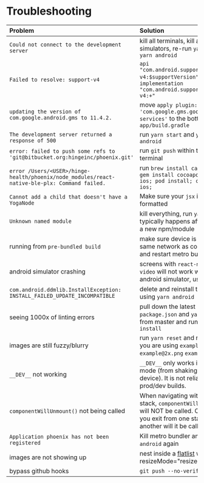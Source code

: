 # Troubleshooting

| Problem                                                                                       | Solution                                                                                                                                     |
| :-------------------------------------------------------------------------------------------- | :------------------------------------------------------------------------------------------------------------------------------------------- |
| `Could not connect to the development server`                                                 | kill all terminals, kill all simulators, re-run `yarn ios` or `yarn android`                                                                 |
| `Failed to resolve: support-v4`                                                               | `api "com.android.support:support-v4:$supportVersion"` -> `implementation "com.android.support:support-v4:+"`                                |
| `updating the version of com.google.android.gms to 11.4.2.`                                   | move `apply plugin: 'com.google.gms.google-services'` to the bottom of `app/build.gradle`                                                    |
| `The development server returned a response of 500`                                           | run `yarn start` and `yarn android`                                                                                                          |
| `error: failed to push some refs to 'git@bitbucket.org:hingeinc/phoenix.git'`                 | run `git push` within the terminal                                                                                                           |
| `error /Users/<USER>/hinge-health/phoenix/node_modules/react-native-ble-plx: Command failed.` | run `brew install carthage; gem install cocoapods; cd ios; pod install; cd ..; yarn ios;`                                                    |
| `Cannot add a child that doesn't have a YogaNode`                                             | Make sure your `jsx` is properly formatted                                                                                                   |
| `Unknown named module`                                                                        | kill everything, run `yarn start`. typically happens after adding a new npm/module                                                           |
| running from `pre-bundled build`                                                              | make sure device is on the same network as computer and restart metro bundler                                                                |
| android simulator crashing                                                                    | screens with `react-native-video` will not work with android simulator, use a device                                                         |
| `com.android.ddmlib.InstallException: INSTALL_FAILED_UPDATE_INCOMPATIBLE`                     | delete and reinstall the app using `yarn android`                                                                                            |
| seeing 1000x of linting errors                                                                | pull down the latest `package.json` and `yarn.lock` from master and run `yarn install`                                                       |
| images are still fuzzy/blurry                                                                 | run `yarn reset` and make sure you are using `example.png` `example@2x.png` `example@3x.png`                                                 |
| `__DEV__` not working                                                                         | `__DEV__` only works in dev mode (from shaking the device). It is not reliable for prod/dev builds.                                          |
| `componentWillUnmount()` not being called                                                     | When navigating within a stack, `componentWillUnmount()` will NOT be called. Only when you exit from one stack to another will it be called. |
| `Application phoenix has not been registered`                                                 | Kill metro bundler and run `yarn android` again                                                                                              |
| images are not showing up                                                                     | nest inside a [flatlist](https://github.com/facebook/react-native/issues/13600) with resizeMode="resize"                                     |
| bypass github hooks                                                                           | `git push --no-verify`                                                                                                                       |

